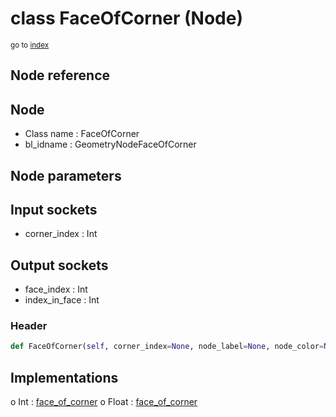 # class FaceOfCorner (Node)

<sub>go to [index](/docs/index.md)</sub>

## Node reference

Node
----
 - Class name : FaceOfCorner
 - bl_idname : GeometryNodeFaceOfCorner

Node parameters
---------------

Input sockets
-------------
 - corner_index : Int

Output sockets
--------------
 - face_index : Int
 - index_in_face : Int

### Header

``` python
def FaceOfCorner(self, corner_index=None, node_label=None, node_color=None):
```

## Implementations

o Int : [face_of_corner](#face_of_corner) 
o Float : [face_of_corner](#face_of_corner) 

